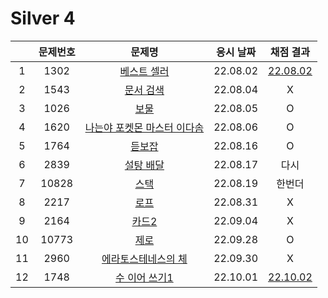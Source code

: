 # Silver 4

|     | 문제번호 |                  문제명                  | 응시 날짜 |        채점 결과         |
| :-: | :------: | :--------------------------------------: | :-------: | :----------------------: |
|  1  |   1302   |         [베스트 셀러](./1302.js)         | 22.08.02  | [22.08.02](./1302_re.js) |
|  2  |   1543   |          [문서 검색](./1543.js)          | 22.08.04  |            X             |
|  3  |   1026   |            [보물](./1026.js)             | 22.08.05  |            O             |
|  4  |   1620   | [나는야 포켓몬 마스터 이다솜](./1620.js) | 22.08.06  |            O             |
|  5  |   1764   |           [듣보잡](./1764.js)            | 22.08.16  |            O             |
|  6  |   2839   |          [설탕 배달](./2839.js)          | 22.08.17  |           다시           |
|  7  |  10828   |            [스택](./10828.js)            | 22.08.19  |          한번더          |
|  8  |   2217   |            [로프](./2217.js)             | 22.08.31  |            X             |
|  9  |   2164   |            [카드2](./2164.js)            | 22.09.04  |            X             |
| 10  |  10773   |            [제로](./10773.js)            | 22.09.28  |            O             |
| 11  |   2960   |     [에라토스테네스의 체](./2960.js)     | 22.09.30  |            X             |
| 12  |   1748   |        [수 이어 쓰기1](./1748.js)        | 22.10.01  | [22.10.02](./1748_re.js) |

